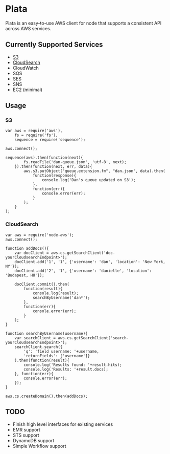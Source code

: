 # Plata

Plata is an easy-to-use AWS client for node that supports a consistent
API across AWS services.

## Currently Supported Services

 * [S3](node-plata/blob/master/docs/s3.md)
 * [CloudSearch](node-plata/blob/master/docs/cloud-search.md)
 * CloudWatch
 * SQS
 * SES
 * SNS
 * EC2 (minimal)


## Usage

### S3

    var aws = require('aws'),
        fs = require('fs'),
        sequence = require('sequence');

    aws.connect();

    sequence(aws).then(function(next){
            fs.readFile('dan-queue.json', 'utf-8', next);
        }).then(function(next, err, data){
            aws.s3.putObject("queue.extension.fm", "dan.json", data).then(
                function(response){
                    console.log('Dan's queue updated on S3');
                },
                function(err){
                    console.error(err);
                }
            );
        }
    );




### CloudSearch

    var aws = require('node-aws');
    aws.connect();

    function addDocs(){
        var docClient = aws.cs.getSearchClient('doc-yourCloudsearchEndpoint>');
        docClient.add('1', '1', {'username': 'dan', 'location': 'New York, NY'});
        docClient.add('2', '1', {'username': 'danielle', 'location': 'Budapest, HU'});

        docClient.commit().then(
            function(result){
                console.log(result);
                searchByUsername('dan*');
            },
            function(err){
                console.error(err);
            }
        );
    }

    function searchByUsername(username){
        var searchClient = aws.cs.getSearchClient('search-yourCloudsearchEndpoint>');
        searchClient.search({
            'q': 'field username: '+username,
            'returnFields': ['username']}
        ).then(function(result){
            console.log('Results found: '+result.hits);
            console.log('Results: '+result.docs);
        }, function(err){
            console.error(err);
        });
    }

    aws.cs.createDomain().then(addDocs);


## TODO

 * Finish high level interfaces for existing services
 * EMR support
 * STS support
 * DynamoDB support
 * Simple Workflow support
